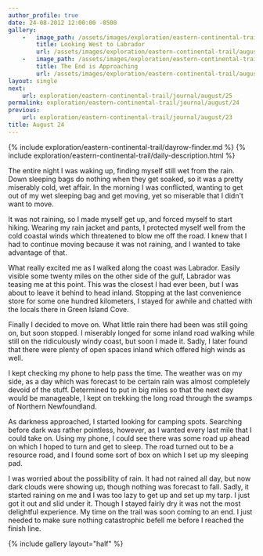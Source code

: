 ```yaml
---
author_profile: true
date: 24-08-2012 12:00:00 -0500
gallery:
    -   image_path: /assets/images/exploration/eastern-continental-trail/august/small/24-1.jpg
        title: Looking West to Labrador
        url: /assets/images/exploration/eastern-continental-trail/august/large/24-1.jpg
    -   image_path: /assets/images/exploration/eastern-continental-trail/august/small/24-2.jpg
        title: The End is Approaching
        url: /assets/images/exploration/eastern-continental-trail/august/large/24-2.jpg
layout: single
next:
    url: exploration/eastern-continental-trail/journal/august/25
permalink: exploration/eastern-continental-trail/journal/august/24
previous:
    url: exploration/eastern-continental-trail/journal/august/23
title: August 24
---
```

{% include exploration/eastern-continental-trail/dayrow-finder.md %}
{% include exploration/eastern-continental-trail/daily-description.html %}

The entire night I was waking up, finding myself still wet from the rain. Down sleeping bags do nothing when they get soaked, so it was a pretty miserably cold, wet affair. In the morning I was conflicted, wanting to get out of my wet sleeping bag and get moving, yet so miserable that I didn't want to move.

It was not raining, so I made myself get up, and forced myself to start hiking. Wearing my rain jacket and pants, I protected myself well from the cold coastal winds which threatened to blow me off the road. I knew that I had to continue moving because it was not raining, and I wanted to take advantage of that.

What really excited me as I walked along the coast was Labrador. Easily visible some twenty miles on the other side of the gulf, Labrador was teasing me at this point. This was the closest I had ever been, but I was about to leave it behind to head inland. Stopping at the last convenience store for some one hundred kilometers, I stayed for awhile and chatted with the locals there in Green Island Cove.

Finally I decided to move on. What little rain there had been was still going on, but soon stopped. I miserably longed for some inland road walking while still on the ridiculously windy coast, but soon I made it. Sadly, I later found that there were plenty of open spaces inland which offered high winds as well.

I kept checking my phone to help pass the time. The weather was on my side, as a day which was forecast to be certain rain was almost completely devoid of the stuff. Determined to put in big miles so that the next day would be manageable, I kept on trekking the long road through the swamps of Northern Newfoundland.

As darkness approached, I started looking for camping spots. Searching before dark was rather pointless, however, as I wanted every last mile that I could take on. Using my phone, I could see there was some road up ahead on which I hoped to turn and get to sleep. The road turned out to be a resource road, and I found some sort of box on which I set up my sleeping pad.

I was worried about the possibility of rain. It had not rained all day, but now dark clouds were showing up, though nothing was forecast to fall. Sadly, it started raining on me and I was too lazy to get up and set up my tarp. I just got it out and slid under it. Though I stayed fairly dry it was not the most delightful experience. My time on the trail was soon coming to an end. I just needed to make sure nothing catastrophic befell me before I reached the finish line.

{% include gallery layout="half" %}